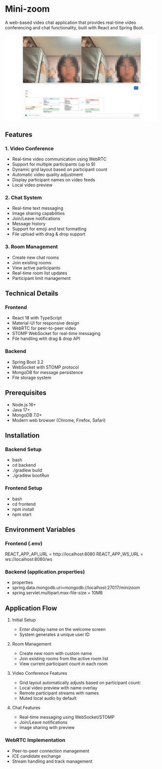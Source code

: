 # Mini-zoom

A web-based video chat application that provides real-time video conferencing and chat functionality, built with React and Spring Boot.

![Mini-zoom Preview](doc/sample.png)

## Features

### 1. Video Conference

- Real-time video communication using WebRTC
- Support for multiple participants (up to 9)
- Dynamic grid layout based on participant count
- Automatic video quality adjustment
- Display participant names on video feeds
- Local video preview

### 2. Chat System

- Real-time text messaging
- Image sharing capabilities
- Join/Leave notifications
- Message history
- Support for emoji and text formatting
- File upload with drag & drop support

### 3. Room Management

- Create new chat rooms
- Join existing rooms
- View active participants
- Real-time room list updates
- Participant limit management

## Technical Details

### Frontend

- React 18 with TypeScript
- Material-UI for responsive design
- WebRTC for peer-to-peer video
- STOMP WebSocket for real-time messaging
- File handling with drag & drop API

### Backend

- Spring Boot 3.2
- WebSocket with STOMP protocol
- MongoDB for message persistence
- File storage system

## Prerequisites

- Node.js 16+
- Java 17+
- MongoDB 7.0+
- Modern web browser (Chrome, Firefox, Safari)

## Installation

### Backend Setup

- bash
- cd backend
- ./gradlew build
- ./gradlew bootRun

### Frontend Setup

- bash
- cd frontend
- npm install
- npm start

## Environment Variables

### Frontend (.env)

REACT_APP_API_URL = http://localhost:8080
REACT_APP_WS_URL = ws://localhost:8080/ws

### Backend (application.properties)

- properties
- spring.data.mongodb.uri=mongodb://localhost:27017/minizoom
- spring.servlet.multipart.max-file-size = 10MB

## Application Flow

1. Initial Setup

   - Enter display name on the welcome screen
   - System generates a unique user ID

2. Room Management

   - Create new room with custom name
   - Join existing rooms from the active room list
   - View current participant count in each room

3. Video Conference Features

   - Grid layout automatically adjusts based on participant count:
   - Local video preview with name overlay
   - Remote participant streams with names
   - Muted local audio by default

4. Chat Features
   - Real-time messaging using WebSocket/STOMP
   - Join/Leave notifications
   - Image sharing with preview

### WebRTC Implementation

- Peer-to-peer connection management
- ICE candidate exchange
- Stream handling and track management
